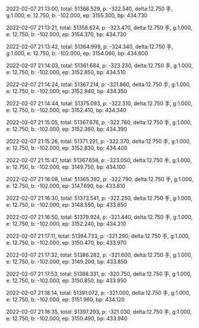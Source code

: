 2022-02-07 21:13:00, total: 51366.529, p: -322.540, delta:12.750 手, g:1.000, e: 12.750, b: -102.000, ep: 3155.300, bp: 434.730

2022-02-07 21:13:21, total: 51358.624, p: -323.470, delta:12.750 手, g:1.000, e: 12.750, b: -102.000, ep: 3154.370, bp: 434.730

2022-02-07 21:13:42, total: 51364.999, p: -324.340, delta:12.750 手, g:1.000, e: 12.750, b: -102.000, ep: 3154.060, bp: 434.800

2022-02-07 21:14:03, total: 51361.684, p: -323.230, delta:12.750 手, g:1.000, e: 12.750, b: -102.000, ep: 3152.850, bp: 434.510

2022-02-07 21:14:24, total: 51367.214, p: -321.860, delta:12.750 手, g:1.000, e: 12.750, b: -102.000, ep: 3152.940, bp: 434.350

2022-02-07 21:14:44, total: 51375.093, p: -322.310, delta:12.750 手, g:1.000, e: 12.750, b: -102.000, ep: 3152.410, bp: 434.340

2022-02-07 21:15:05, total: 51367.676, p: -322.760, delta:12.750 手, g:1.000, e: 12.750, b: -102.000, ep: 3152.360, bp: 434.390

2022-02-07 21:15:26, total: 51371.291, p: -322.370, delta:12.750 手, g:1.000, e: 12.750, b: -102.000, ep: 3152.830, bp: 434.400

2022-02-07 21:15:47, total: 51367.658, p: -323.050, delta:12.750 手, g:1.000, e: 12.750, b: -102.000, ep: 3149.750, bp: 434.100

2022-02-07 21:16:08, total: 51365.392, p: -322.790, delta:12.750 手, g:1.000, e: 12.750, b: -102.000, ep: 3147.690, bp: 433.810

2022-02-07 21:16:30, total: 51373.541, p: -322.250, delta:12.750 手, g:1.000, e: 12.750, b: -102.000, ep: 3148.550, bp: 433.850

2022-02-07 21:16:50, total: 51379.924, p: -321.440, delta:12.750 手, g:1.000, e: 12.750, b: -102.000, ep: 3152.240, bp: 434.210

2022-02-07 21:17:11, total: 51394.733, p: -321.290, delta:12.750 手, g:1.000, e: 12.750, b: -102.000, ep: 3150.470, bp: 433.970

2022-02-07 21:17:32, total: 51386.282, p: -321.600, delta:12.750 手, g:1.000, e: 12.750, b: -102.000, ep: 3149.200, bp: 433.850

2022-02-07 21:17:53, total: 51388.331, p: -320.750, delta:12.750 手, g:1.000, e: 12.750, b: -102.000, ep: 3150.850, bp: 433.950

2022-02-07 21:18:14, total: 51391.072, p: -321.000, delta:12.750 手, g:1.000, e: 12.750, b: -102.000, ep: 3151.960, bp: 434.120

2022-02-07 21:18:35, total: 51397.293, p: -321.030, delta:12.750 手, g:1.000, e: 12.750, b: -102.000, ep: 3150.490, bp: 433.940